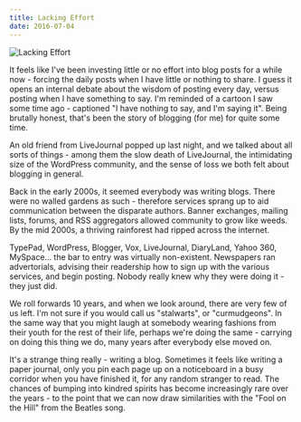 ```yaml
---
title: Lacking Effort
date: 2016-07-04
---
```


![Lacking Effort](https://source.unsplash.com/03UCoidYvXw/1600x900)

It feels like I've been investing little or no effort into blog posts for a while now - forcing the daily posts when I have little or nothing to share. I guess it opens an internal debate about the wisdom of posting every day, versus posting when I have something to say. I'm reminded of a cartoon I saw some time ago - captioned "I have nothing to say, and I'm saying it". Being brutally honest, that's been the story of blogging (for me) for quite some time.

An old friend from LiveJournal popped up last night, and we talked about all sorts of things - among them the slow death of LiveJournal, the intimidating size of the WordPress community, and the sense of loss we both felt about blogging in general.

Back in the early 2000s, it seemed everybody was writing blogs. There were no walled gardens as such - therefore services sprang up to aid communication between the disparate authors. Banner exchanges, mailing lists, forums, and RSS aggregators allowed community to grow like weeds. By the mid 2000s, a thriving rainforest had ripped across the internet.

TypePad, WordPress, Blogger, Vox, LiveJournal, DiaryLand, Yahoo 360, MySpace... the bar to entry was virtually non-existent. Newspapers ran advertorials, advising their readership how to sign up with the various services, and begin posting. Nobody really knew why they were doing it - they just did.

We roll forwards 10 years, and when we look around, there are very few of us left. I'm not sure if you would call us "stalwarts", or "curmudgeons". In the same way that you might laugh at somebody wearing fashions from their youth for the rest of their life, perhaps we're doing the same - carrying on doing this thing we do, many years after everybody else moved on.

It's a strange thing really - writing a blog. Sometimes it feels like writing a paper journal, only you pin each page up on a noticeboard in a busy corridor when you have finished it, for any random stranger to read. The chances of bumping into kindred spirits has become increasingly rare over the years - to the point that we can now draw similarities with the "Fool on the Hill" from the Beatles song.